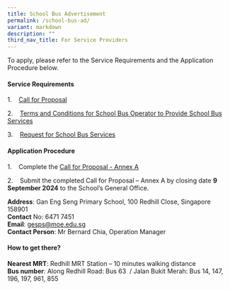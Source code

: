 ```yaml
---
title: School Bus Advertisement
permalink: /school-bus-ad/
variant: markdown
description: ""
third_nav_title: For Service Providers
---
```

To apply, please refer to the Service Requirements and the Application Procedure below.

#### **Service Requirements**

1.&nbsp;&nbsp;&nbsp; [Call for Proposal](/files/1__CALL_FOR_PROPROSAL_FOR_APPOINTMENT_OF_SCHOOL_BUS_OPERATOR_TO_PROVIDE_SCHOOL_BUS_SERVICES__GESPS_2025_2026__2.pdf)

2.&nbsp;&nbsp;&nbsp; [Terms and Conditions for School Bus Operator to Provide School Bus Services](/files/3__Terms___Conditions_for_School_Bus_Operator_to_Provide_School_Bus_Services__For_Single_Bus_Service___GESPS.pdf)

3.&nbsp;&nbsp;&nbsp; [Request for School Bus Services](/files/4__Request_for_School_Bus_Service_and_T_C_Governing_the_Requests_for_Services__GESPS.pdf)

#### **Application Procedure**

1.&nbsp;&nbsp;&nbsp; Complete the [Call for Proposal - Annex A](/files/2__Call_for_Proposal__for_Single_Bus_Service____Information_from_Vendor__ANNEX_A.pdf)

2.&nbsp;&nbsp;&nbsp; Submit the completed Call for Proposal – Annex A by closing date **9 September 2024** to the School’s General Office.

**Address**: Gan Eng Seng Primary School, 100 Redhill Close, Singapore 158901  
**Contact**&nbsp;No: 6471 7451  
**Email**:&nbsp;[gesps@moe.edu.sg](mailto:gesps@moe.edu.sg)<br>
**Contact Person**:  Mr Bernard Chia, Operation Manager

#### **How to get there?**

**Nearest MRT**: Redhill MRT Station – 10 minutes walking distance  
**Bus number**: Along Redhill Road: Bus 63&nbsp; / Jalan Bukit Merah: Bus 14, 147, 196, 197, 961, 855